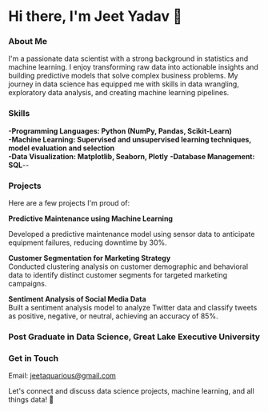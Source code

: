 # Hi there, I'm Jeet Yadav 👋


### About Me


I'm a passionate data scientist with a strong background in statistics and machine learning. I enjoy transforming raw data into actionable insights and building predictive models that solve complex business problems. My journey in data science has equipped me with skills in data wrangling, exploratory data analysis, and creating machine learning pipelines.

### Skills

**-Programming Languages: Python (NumPy, Pandas, Scikit-Learn)**  
**-Machine Learning: Supervised and unsupervised learning techniques, model evaluation and selection**  
**-Data Visualization: Matplotlib, Seaborn, Plotly**
**-Database Management: SQL**--


### Projects

Here are a few projects I'm proud of:  

**Predictive Maintenance using Machine Learning**  

Developed a predictive maintenance model using sensor data to anticipate equipment failures, reducing downtime by 30%.

**Customer Segmentation for Marketing Strategy**  
Conducted clustering analysis on customer demographic and behavioral data to identify distinct customer segments for targeted marketing campaigns.

**Sentiment Analysis of Social Media Data**  
Built a sentiment analysis model to analyze Twitter data and classify tweets as positive, negative, or neutral, achieving an accuracy of 85%.

### Post Graduate  in Data Science, Great Lake Executive University

### Get in Touch

Email: jeetaquarious@gmail.com

Let's connect and discuss data science projects, machine learning, and all things data! 🚀

